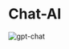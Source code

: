 # Chat-AI
![gpt-chat](https://github.com/uveshAhmad/Chat-AI/assets/115268659/b32c17d2-6ad1-4fb6-831e-b65a64e9ceb3)
